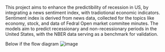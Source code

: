 This project aims to enhance the predictibility of recession in US, by integrating a news sentiment index, with tradiotional economic indicators.
Sentiment index is derived from news data, collected for the topics like economy, stock, and data of Fedral Open market commitee minutes.
The models aim to predict recessionary and non-recessionary periods in the United States, with the NBER data  serving as a benchmark for validation.

Below if the flow diagram 
![image](https://github.com/Mrinal2143/Recession_prediction/assets/102757940/bf318dfd-55c4-475c-aecb-4ae7e0d8aec9)

